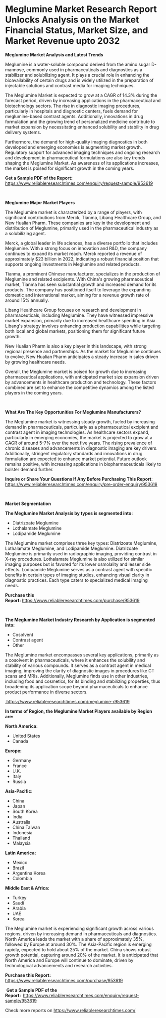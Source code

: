 <p><h1>Meglumine Market Research Report Unlocks Analysis on the Market Financial Status, Market Size, and Market Revenue upto 2032</h1></p><p><strong>Meglumine Market Analysis and Latest Trends</strong></p>
<p><p>Meglumine is a water-soluble compound derived from the amino sugar D-mannose, commonly used in pharmaceuticals and diagnostics as a stabilizer and solubilizing agent. It plays a crucial role in enhancing the bioavailability of certain drugs and is widely utilized in the preparation of injectable solutions and contrast media for imaging techniques.</p><p>The Meglumine Market is expected to grow at a CAGR of 14.3% during the forecast period, driven by increasing applications in the pharmaceutical and biotechnology sectors. The rise in diagnostic imaging procedures, particularly in hospitals and diagnostic centers, fuels demand for meglumine-based contrast agents. Additionally, innovations in drug formulation and the growing trend of personalized medicine contribute to market expansion by necessitating enhanced solubility and stability in drug delivery systems.</p><p>Furthermore, the demand for high-quality imaging diagnostics in both developed and emerging economies is augmenting market growth. Regulatory support for advanced imaging techniques and ongoing research and development in pharmaceutical formulations are also key trends shaping the Meglumine Market. As awareness of its applications increases, the market is poised for significant growth in the coming years.</p></p>
<p><strong>Get a Sample PDF of the Report:&nbsp;</strong> <a href="https://www.reliableresearchtimes.com/enquiry/request-sample/953619?utm_campaign=2624&utm_medium=2&utm_source=Github&utm_content=ia&utm_term=07032025&utm_id=meglumine">https://www.reliableresearchtimes.com/enquiry/request-sample/953619</a></p>
<p>&nbsp;</p>
<p><strong>Meglumine Major Market Players</strong></p>
<p><p>The Meglumine market is characterized by a range of players, with significant contributions from Merck, Tianma, Libang Healthcare Group, and New Hualian Pharm. These companies are key in the development and distribution of Meglumine, primarily used in the pharmaceutical industry as a solubilizing agent.</p><p>Merck, a global leader in life sciences, has a diverse portfolio that includes Meglumine. With a strong focus on innovation and R&D, the company continues to expand its market reach. Merck reported a revenue of approximately $23 billion in 2022, indicating a robust financial position that supports ongoing investments in Meglumine and related products.</p><p>Tianma, a prominent Chinese manufacturer, specializes in the production of Meglumine and related excipients. With China's growing pharmaceutical market, Tianma has seen substantial growth and increased demand for its products. The company has positioned itself to leverage the expanding domestic and international market, aiming for a revenue growth rate of around 15% annually.</p><p>Libang Healthcare Group focuses on research and development in pharmaceuticals, including Meglumine. They have witnessed impressive market expansion, primarily due to increased healthcare spending in Asia. Libang's strategy involves enhancing production capabilities while targeting both local and global markets, positioning them for significant future growth.</p><p>New Hualian Pharm is also a key player in this landscape, with strong regional presence and partnerships. As the market for Meglumine continues to evolve, New Hualian Pharm anticipates a steady increase in sales driven by growing healthcare needs.</p><p>Overall, the Meglumine market is poised for growth due to increasing pharmaceutical applications, with anticipated market size expansion driven by advancements in healthcare production and technology. These factors combined are set to enhance the competitive dynamics among the listed players in the coming years.</p></p>
<p>&nbsp;</p>
<p><strong>What Are The Key Opportunities For Meglumine Manufacturers?</strong></p>
<p><p>The Meglumine market is witnessing steady growth, fueled by increasing demand in pharmaceuticals, particularly as a pharmaceutical excipient and contrast agent in imaging technologies. As healthcare sectors expand, particularly in emerging economies, the market is projected to grow at a CAGR of around 5-7% over the next five years. The rising prevalence of chronic diseases and advancements in diagnostic imaging are key drivers. Additionally, stringent regulatory standards and innovations in drug formulation are expected to enhance market potential. Future outlook remains positive, with increasing applications in biopharmaceuticals likely to bolster demand further.</p></p>
<p><strong>Inquire or Share Your Questions If Any Before Purchasing This Report:</strong> <a href="https://www.reliableresearchtimes.com/enquiry/pre-order-enquiry/953619?utm_campaign=2624&utm_medium=2&utm_source=Github&utm_content=ia&utm_term=07032025&utm_id=meglumine">https://www.reliableresearchtimes.com/enquiry/pre-order-enquiry/953619</a></p>
<p>&nbsp;</p>
<p><strong>Market Segmentation</strong></p>
<p><strong>The Meglumine Market Analysis by types is segmented into:</strong></p>
<p><ul><li>Diatrizoate Meglumine</li><li>Lothalamate Meglumine</li><li>Lodipamide Meglumine</li></ul></p>
<p><p>The Meglumine market comprises three key types: Diatrizoate Meglumine, Lothalamate Meglumine, and Lodipamide Meglumine. Diatrizoate Meglumine is primarily used in radiographic imaging, providing contrast in X-ray procedures. Lothalamate Meglumine is also utilized for similar imaging purposes but is favored for its lower osmolality and lesser side effects. Lodipamide Meglumine serves as a contrast agent with specific benefits in certain types of imaging studies, enhancing visual clarity in diagnostic practices. Each type caters to specialized medical imaging needs.</p></p>
<p><strong>Purchase this Report:&nbsp;</strong><a href="https://www.reliableresearchtimes.com/purchase/953619?utm_campaign=2624&utm_medium=2&utm_source=Github&utm_content=ia&utm_term=07032025&utm_id=meglumine">https://www.reliableresearchtimes.com/purchase/953619</a></p>
<p>&nbsp;</p>
<p><strong>The Meglumine Market Industry Research by Application is segmented into:</strong></p>
<p><ul><li>Cosolvent</li><li>Contrast agent</li><li>Other</li></ul></p>
<p><p>The Meglumine market encompasses several key applications, primarily as a cosolvent in pharmaceuticals, where it enhances the solubility and stability of various compounds. It serves as a contrast agent in medical imaging, improving the clarity of diagnostic images in procedures like CT scans and MRIs. Additionally, Meglumine finds use in other industries, including food and cosmetics, for its binding and stabilizing properties, thus broadening its application scope beyond pharmaceuticals to enhance product performance in diverse sectors.</p></p>
<p><a href="https://www.reliableresearchtimes.com/meglumine-r953619?utm_campaign=2624&utm_medium=2&utm_source=Github&utm_content=ia&utm_term=07032025&utm_id=meglumine">&nbsp;https://www.reliableresearchtimes.com/meglumine-r953619</a></p>
<p><strong>In terms of Region, the Meglumine Market Players available by Region are:</strong></p>
<p>
    <p> <strong> North America: </strong>
        <ul>
            <li>United States</li>
            <li>Canada</li>
        </ul>
        </p> 
    <p> <strong> Europe: </strong>
        <ul>
            <li>Germany</li>
            <li>France</li>
            <li>U.K.</li>
            <li>Italy</li>
            <li>Russia</li>
        </ul>
        </p> 
    <p> <strong> Asia-Pacific: </strong>
        <ul>
            <li>China</li>
            <li>Japan</li>
            <li>South Korea</li>
            <li>India</li>
            <li>Australia</li>
            <li>China Taiwan</li>
            <li>Indonesia</li>
            <li>Thailand</li>
            <li>Malaysia</li>
        </ul>
        </p> 
    <p> <strong> Latin America: </strong>
        <ul>
            <li>Mexico</li>
            <li>Brazil</li>
            <li>Argentina Korea</li>
            <li>Colombia</li>
        </ul>
        </p> 
    <p> <strong> Middle East & Africa: </strong>
        <ul>
            <li>Turkey</li>
            <li>Saudi</li>
            <li>Arabia</li>
            <li>UAE</li>
            <li>Korea</li>
        </ul>
    </p>
    </p>
<p><p>The Meglumine market is experiencing significant growth across various regions, driven by increasing demand in pharmaceuticals and diagnostics. North America leads the market with a share of approximately 35%, followed by Europe at around 30%. The Asia-Pacific region is emerging rapidly, expected to hold about 25% of the market. China shows robust growth potential, capturing around 20% of the market. It is anticipated that North America and Europe will continue to dominate, driven by technological advancements and research activities.</p></p>
<p><strong>Purchase this Report: </strong><a href="https://www.reliableresearchtimes.com/purchase/953619?utm_campaign=2624&utm_medium=2&utm_source=Github&utm_content=ia&utm_term=07032025&utm_id=meglumine">https://www.reliableresearchtimes.com/purchase/953619</a></p>
<p>&nbsp;<strong>Get a Sample PDF of the Report:&nbsp;&nbsp;</strong><a href="https://www.reliableresearchtimes.com/enquiry/request-sample/953619?utm_campaign=2624&utm_medium=2&utm_source=Github&utm_content=ia&utm_term=07032025&utm_id=meglumine">https://www.reliableresearchtimes.com/enquiry/request-sample/953619</a></p>
<p><strong></strong></p>
<p>Check more reports on <a href="https://www.reliableresearchtimes.com/?utm_campaign=2624&utm_medium=2&utm_source=Github&utm_content=ia&utm_term=07032025&utm_id=meglumine">https://www.reliableresearchtimes.com/</a></p>
